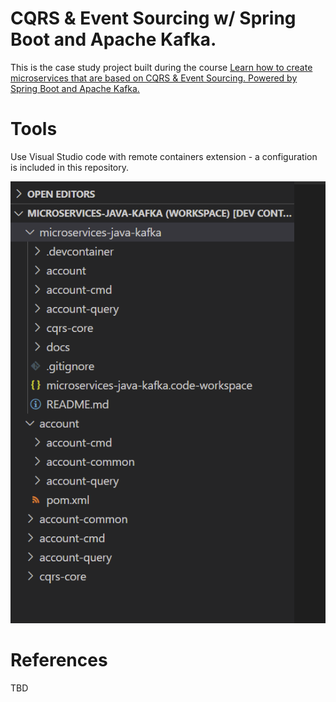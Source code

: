 # CQRS & Event Sourcing w/ Spring Boot and Apache Kafka.

This is the case study project built during the course [Learn how to create microservices that are based on CQRS & Event Sourcing. Powered by Spring Boot and Apache Kafka.](https://www.udemy.com/course/java-microservices-cqrs-event-sourcing-with-kafka/) 

# Tools

Use Visual Studio code with remote containers extension - a configuration is included in this repository.

![Visual Studio Code workspace layout](./docs/img/vsc-workspace.png "Visual Studio Code workspace layout")

# References 

TBD

